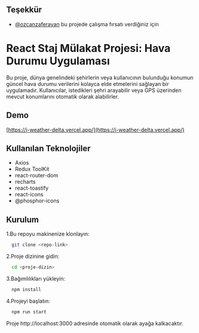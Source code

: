 
## Teşekkür

- [@ozcanzaferayan](https://www.github.com/ozcanzaferayan)  bu projede çalışma fırsatı verdiğiniz için 

# React Staj Mülakat Projesi: Hava Durumu Uygulaması

Bu proje, dünya genelindeki şehirlerin veya kullanıcının bulunduğu konumun güncel hava durumu verilerini kolayca elde etmelerini sağlayan bir uygulamadır. Kullanıcılar, istedikleri şehri arayabilir veya GPS üzerinden mevcut konumlarını otomatik olarak alabilirler.


## Demo

[https://i-weather-delta.vercel.app/](https://i-weather-delta.vercel.app/)
 
## Kullanılan Teknolojiler

- Axios
- Redux ToolKit
- react-router-dom
- recharts
- react-toastify
- react-icons
- @phosphor-icons


## Kurulum

1.Bu repoyu makinenize klonlayın:

```bash
  git clone <repo-link>
```

2.Proje dizinine gidin:

```bash
  cd <proje-dizin>
```

3.Bağımlılıkları yükleyin:

```bash
  npm install
```

4.Projeyi başlatın:

```bash
  npm run start
```
Proje http://localhost:3000 adresinde otomatik olarak ayağa kalkacaktır.




